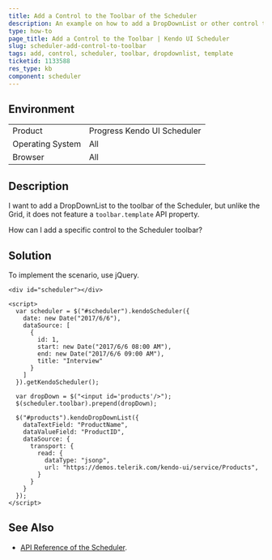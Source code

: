 ```yaml
---
title: Add a Control to the Toolbar of the Scheduler
description: An example on how to add a DropDownList or other control to the toolbar of the Kendo UI Scheduler.
type: how-to
page_title: Add a Control to the Toolbar | Kendo UI Scheduler
slug: scheduler-add-control-to-toolbar
tags: add, control, scheduler, toolbar, dropdownlist, template
ticketid: 1133588
res_type: kb
component: scheduler
---
```


## Environment

<table>
 <tr>
  <td>Product</td>
  <td>Progress Kendo UI Scheduler</td>
 </tr>
 <tr>
  <td>Operating System</td>
  <td>All</td>
 </tr>
 <tr>
  <td>Browser</td>
  <td>All</td>
 </tr>
</table>


## Description

I want to add a DropDownList to the toolbar of the Scheduler, but unlike the Grid, it does not feature a `toolbar.template` API property.

How can I add a specific control to the Scheduler toolbar?

## Solution

To implement the scenario, use jQuery.

```dojo
<div id="scheduler"></div>

<script>
  var scheduler = $("#scheduler").kendoScheduler({
    date: new Date("2017/6/6"),
    dataSource: [
      {
        id: 1,
        start: new Date("2017/6/6 08:00 AM"),
        end: new Date("2017/6/6 09:00 AM"),
        title: "Interview"
      }
    ]
  }).getKendoScheduler();

  var dropDown = $("<input id='products'/>");
  $(scheduler.toolbar).prepend(dropDown);

  $("#products").kendoDropDownList({
    dataTextField: "ProductName",
    dataValueField: "ProductID",
    dataSource: {
      transport: {
        read: {
          dataType: "jsonp",
          url: "https://demos.telerik.com/kendo-ui/service/Products",
        }
      }
    }
  });  
</script>
```

## See Also

* [API Reference of the Scheduler](https://docs.telerik.com/kendo-ui/api/javascript/ui/scheduler).
